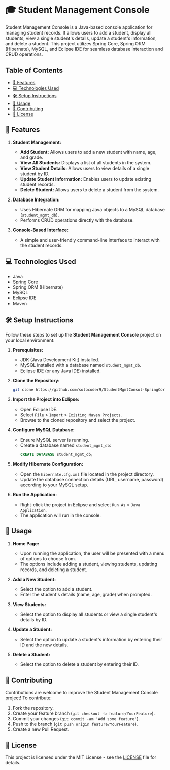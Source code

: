 # 🎓 Student Management Console

Student Management Console is a Java-based console application for managing student records. It allows users to add a student, display all students, view a single student's details, update a student's information, and delete a student. This project utilizes Spring Core, Spring ORM (Hibernate), MySQL, and Eclipse IDE for seamless database interaction and CRUD operations.

## Table of Contents

- [🌟 Features](#features)
- [💻 Technologies Used](#technologies-used)
- [🛠️ Setup Instructions](#setup-instructions)
- [🚀 Usage](#usage)
- [🤝 Contributing](#contributing)
- [📝 License](#license)

## 🌟 Features

1. **Student Management:**
   - **Add Student:** Allows users to add a new student with name, age, and grade.
   - **View All Students:** Displays a list of all students in the system.
   - **View Student Details:** Allows users to view details of a single student by ID.
   - **Update Student Information:** Enables users to update existing student records.
   - **Delete Student:** Allows users to delete a student from the system.

2. **Database Integration:**
   - Uses Hibernate ORM for mapping Java objects to a MySQL database (`student_mgmt_db`).
   - Performs CRUD operations directly with the database.

3. **Console-Based Interface:**
   - A simple and user-friendly command-line interface to interact with the student records.

## 💻 Technologies Used

- Java
- Spring Core
- Spring ORM (Hibernate)
- MySQL
- Eclipse IDE
- Maven

## 🛠️ Setup Instructions

Follow these steps to set up the **Student Management Console** project on your local environment:

1. **Prerequisites:**
   - JDK (Java Development Kit) installed.
   - MySQL installed with a database named `student_mgmt_db`.
   - Eclipse IDE (or any Java IDE) installed.

2. **Clone the Repository:**
   ```bash
   git clone https://github.com/solocoder9/StudentMgmtConsol-SpringCore-CRUD.git
   ```

3. **Import the Project into Eclipse:**
   - Open Eclipse IDE.
   - Select `File` > `Import` > `Existing Maven Projects`.
   - Browse to the cloned repository and select the project.

4. **Configure MySQL Database:**
   - Ensure MySQL server is running.
   - Create a database named `student_mgmt_db`:
     ```sql
     CREATE DATABASE student_mgmt_db;
     ```

5. **Modify Hibernate Configuration:**
   - Open the `hibernate.cfg.xml` file located in the project directory.
   - Update the database connection details (URL, username, password) according to your MySQL setup.

6. **Run the Application:**
   - Right-click the project in Eclipse and select `Run As` > `Java Application`.
   - The application will run in the console.

## 🚀 Usage

1. **Home Page:**
   - Upon running the application, the user will be presented with a menu of options to choose from.
   - The options include adding a student, viewing students, updating records, and deleting a student.

2. **Add a New Student:**
   - Select the option to add a student.
   - Enter the student's details (name, age, grade) when prompted.

3. **View Students:**
   - Select the option to display all students or view a single student's details by ID.

4. **Update a Student:**
   - Select the option to update a student's information by entering their ID and the new details.

5. **Delete a Student:**
   - Select the option to delete a student by entering their ID.

## 🤝 Contributing

Contributions are welcome to improve the Student Management Console project! To contribute:

1. Fork the repository.
2. Create your feature branch (`git checkout -b feature/YourFeature`).
3. Commit your changes (`git commit -am 'Add some feature'`).
4. Push to the branch (`git push origin feature/YourFeature`).
5. Create a new Pull Request.

## 📝 License

This project is licensed under the MIT License - see the [LICENSE](LICENSE) file for details.
